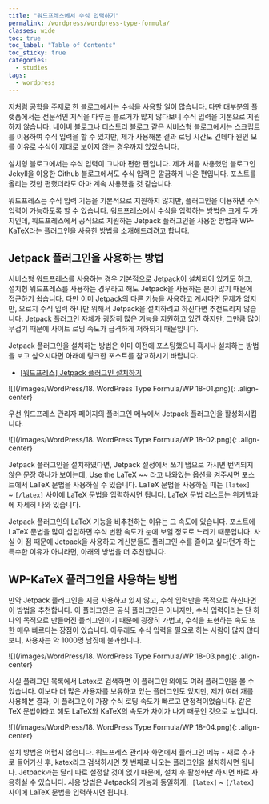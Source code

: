 ```yaml
---
title: "워드프레스에서 수식 입력하기"
permalink: /wordpress/wordpress-type-formula/
classes: wide
toc: true
toc_label: "Table of Contents"
toc_sticky: true
categories:
  - studies
tags:
  - wordpress
---
```


저처럼 공학을 주제로 한 블로그에서는 수식을 사용할 일이 많습니다. 다만 대부분의 플랫폼에서는 전문적인 지식을 다루는 블로거가 많지 않다보니 수식 입력을 기본으로 지원하지 않습니다. 네이버 블로그나 티스토리 블로그 같은 서비스형 블로그에서는 스크립트를 이용하여 수식 입력을 할 수 있지만, 제가 사용해본 결과 로딩 시간도 긴데다 원인 모를 이유로 수식이 제대로 보이지 않는 경우까지 있었습니다.

설치형 블로그에서는 수식 입력이 그나마 편한 편입니다. 제가 처음 사용했던 블로그인 Jekyll을 이용한 Github 블로그에서도 수식 입력은 깔끔하게 나온 편입니다. 포스트를 올리는 것만 편했더라도 아마 계속 사용했을 것 같습니다.

워드프레스는 수식 입력 기능을 기본적으로 지원하지 않지만, 플러그인을 이용하면 수식 입력이 가능하도록 할 수 있습니다. 워드프레스에서 수식을 입력하는 방법은 크게 두 가지인데, 워드프레스에서 공식으로 지원하는 Jetpack 플러그인을 사용한 방법과 WP-KaTeX라는 플러그인을 사용한 방법을 소개해드리려고 합니다.

## Jetpack 플러그인을 사용하는 방법

서비스형 워드프레스를 사용하는 경우 기본적으로 Jetpack이 설치되어 있기도 하고, 설치형 워드프레스를 사용하는 경우라고 해도 Jetpack을 사용하는 분이 많기 때문에 접근하기 쉽습니다. 다만 이미 Jetpack의 다른 기능을 사용하고 계시다면 문제가 없지만, 오로지 수식 입력 하나만 위해서 Jetpack을 설치하려고 하신다면 추천드리지 않습니다. Jetpack 플러그인 자체가 굉장히 많은 기능을 지원하고 있긴 하지만, 그만큼 많이 무겁기 때문에 사이트 로딩 속도가 급격하게 저하되기 때문입니다.

Jetpack 플러그인을 설치하는 방법은 이미 이전에 포스팅했으니 혹시나 설치하는 방법을 보고 싶으시다면 아래에 링크한 포스트를 참고하시기 바랍니다.

- [[워드프레스] Jetpack 플러그인 설치하기](/wordpress/install-jetpack-plugin/)

![](/images/WordPress/18. WordPress Type Formula/WP 18-01.png){: .align-center}

우선 워드프레스 관리자 페이지의 플러그인 메뉴에서 Jetpack 플러그인을 활성화시킵니다.

![](/images/WordPress/18. WordPress Type Formula/WP 18-02.png){: .align-center}

Jetpack 플러그인을 설치하였다면, Jetpack 설정에서 쓰기 탭으로 가시면 번역되지 않은 문장 하나가 보이는데, Use the LaTeX ~~ 라고 나와있는 옵션을 켜주시면 포스트에서 LaTeX 문법을 사용하실 수 있습니다. LaTeX 문법을 사용하실 때는 `[latex]` ~ `[/latex]` 사이에 LaTeX 문법을 입력하시면 됩니다. LaTeX 문법 리스트는 위키백과에 자세히 나와 있습니다.

Jetpack 플러그인의 LaTeX 기능을 비추천하는 이유는 그 속도에 있습니다. 포스트에 LaTeX 문법을 많이 삽입하면 수식 변환 속도가 눈에 보일 정도로 느리기 때문입니다. 사실 이 점 때문에 Jetpack을 사용하고 계신분들도 플러그인 수를 줄이고 싶다던가 하는 특수한 이유가 아니라면, 아래의 방법을 더 추천합니다.

## WP-KaTeX 플러그인을 사용하는 방법

만약 Jetpack 플러그인을 지금 사용하고 있지 않고, 수식 입력만을 목적으로 하신다면 이 방법을 추천합니다. 이 플러그인은 공식 플러그인은 아니지만, 수식 입력이라는 단 하나의 목적으로 만들어진 플러그인이기 때문에 굉장히 가볍고, 수식을 표현하는 속도 또한 매우 빠르다는 장점이 있습니다. 아무래도 수식 입력을 필요로 하는 사람이 많지 않다보니, 사용자는 약 1000명 남짓에 불과합니다.

![](/images/WordPress/18. WordPress Type Formula/WP 18-03.png){: .align-center}

사실 플러그인 목록에서 Latex로 검색하면 이 플러그인 외에도 여러 플러그인을 볼 수 있습니다. 이보다 더 많은 사용자를 보유하고 있는 플러그인도 있지만, 제가 여러 개를 사용해본 결과, 이 플러그인이 가장 수식 로딩 속도가 빠르고 안정적이었습니다. 같은 TeX 문법이라고 해도 LaTeX와 KaTeX의 속도가 차이가 나기 때문인 것으로 보입니다.

![](/images/WordPress/18. WordPress Type Formula/WP 18-04.png){: .align-center}

설치 방법은 어렵지 않습니다. 워드프레스 관리자 화면에서 플러그인 메뉴 - 새로 추가로 들어가신 후, katex라고 검색하시면 첫 번째로 나오는 플러그인을 설치하시면 됩니다. Jetpack과는 달리 따로 설정할 것이 없기 때문에, 설치 후 활성화만 하시면 바로 사용하실 수 있습니다. 사용 방법은 Jetpack의 기능과 동일하게,  `[latex]` ~ `[/latex]` 사이에 LaTeX 문법을 입력하시면 됩니다.